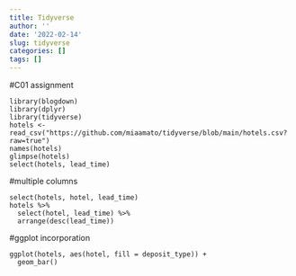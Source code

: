 ```yaml
---
title: Tidyverse
author: ''
date: '2022-02-14'
slug: tidyverse
categories: []
tags: []
---
```

#C01 assignment

```{r}
library(blogdown)
library(dplyr)
library(tidyverse)
hotels <- read_csv("https://github.com/miaamato/tidyverse/blob/main/hotels.csv?raw=true")
names(hotels)
glimpse(hotels)
select(hotels, lead_time)
```
#multiple columns
```{r}
select(hotels, hotel, lead_time)
hotels %>%
  select(hotel, lead_time) %>%
  arrange(desc(lead_time))
```
#ggplot incorporation
```{r}
ggplot(hotels, aes(hotel, fill = deposit_type)) +
  geom_bar()
```

